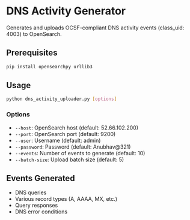 # DNS Activity Generator

Generates and uploads OCSF-compliant DNS activity events (class_uid: 4003) to OpenSearch.

## Prerequisites

```bash
pip install opensearchpy urllib3
```

## Usage

```bash
python dns_activity_uploader.py [options]
```

### Options
- `--host`: OpenSearch host (default: 52.66.102.200)
- `--port`: OpenSearch port (default: 9200)
- `--user`: Username (default: admin)
- `--password`: Password (default: Anubhav@321)
- `--events`: Number of events to generate (default: 10)
- `--batch-size`: Upload batch size (default: 5)

## Events Generated
- DNS queries
- Various record types (A, AAAA, MX, etc.)
- Query responses
- DNS error conditions